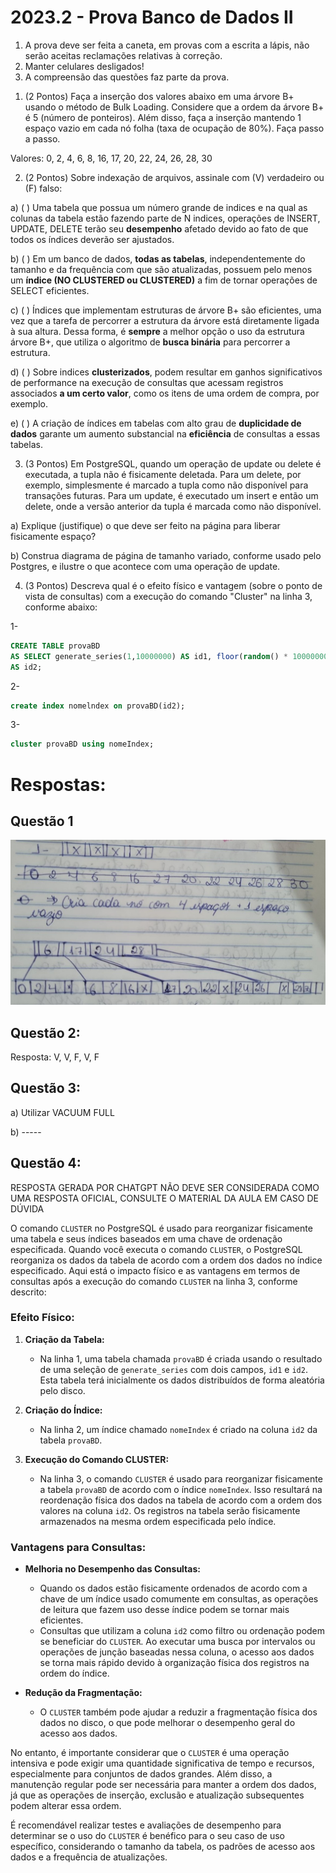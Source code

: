 # 2023.2 - Prova Banco de Dados II 

1. A prova deve ser feita a caneta, em provas com a escrita a lápis, não serão aceitas reclamações relativas à correção. 
2. Manter celulares desligados!
3. A compreensão das questões faz parte da prova.

1) (2 Pontos) Faça a inserção dos valores abaixo em uma árvore B+ usando o método de Bulk Loading. Considere que a ordem da árvore B+ é 5 (número de ponteiros). Além disso, faça a inserção mantendo 1 espaço vazio em cada nó folha (taxa de ocupação de 80%). Faça passo a passo.

Valores: 0, 2, 4, 6, 8, 16, 17, 20, 22, 24, 26, 28, 30

2) (2 Pontos) Sobre indexação de arquivos, assinale com (V) verdadeiro ou (F) falso:  

a) ( ) Uma tabela que possua um número grande de indices e na qual as colunas da tabela estão fazendo parte de N indices, operações de INSERT, UPDATE, DELETE terão seu **desempenho** afetado devido ao fato de que todos os índices deverão ser ajustados.

b) ( ) Em um banco de dados, **todas as tabelas**, independentemente do tamanho e da frequência com que são atualizadas, possuem pelo menos um **índice (NO CLUSTERED ou CLUSTERED)** a fim de tornar operações de SELECT eficientes.

c) ( ) Índices que implementam estruturas de árvore B+ são eficientes, uma vez que a tarefa de percorrer a estrutura da árvore está diretamente ligada à sua altura. Dessa forma, é **sempre** a melhor opção o uso da estrutura árvore B+, que utiliza o algoritmo de **busca binária** para percorrer a estrutura.

d) ( ) Sobre indices **clusterizados**, podem resultar em ganhos significativos de performance na execução de consultas que acessam registros associados **a um certo valor**, como os itens de uma ordem de compra, por exemplo.

e) ( ) A criação de índices em tabelas com alto grau de **duplicidade de dados** garante um aumento substancial na **eficiência** de consultas a essas tabelas.

3) (3 Pontos) Em PostgreSQL, quando um operação de update ou delete é executada, a tupla não é fisicamente deletada. Para um delete, por exemplo, simplesmente é marcado a tupla como não disponível para transações futuras. Para um update, é executado um insert e então um delete, onde a versão anterior da tupla é marcada como não disponível. 

a) Explique (justifique) o que deve ser feito na página para liberar fisicamente espaço?

b) Construa diagrama de página de tamanho variado, conforme usado pelo Postgres, e ilustre o que acontece com uma operação de update.

4) (3 Pontos) Descreva qual é o efeito físico e vantagem (sobre o ponto de vista de consultas) com a execução do comando "Cluster" na linha 3, conforme abaixo:

1- 

```sql
CREATE TABLE provaBD 
AS SELECT generate_series(1,10000000) AS id1, floor(random() * 10000000 + 1)::int 
AS id2; 
```

2- 
```sql 
create index nomelndex on provaBD(id2);
```

3- 
```sql
cluster provaBD using nomeIndex;
```

# Respostas:


## Questão 1
<img src="./imgs/20232-1answer.jpg">

## Questão 2:

Resposta: V, V, F, V, F

## Questão 3:
a) Utilizar VACUUM FULL

b) -----

## Questão 4:

RESPOSTA GERADA POR CHATGPT NÃO DEVE SER CONSIDERADA COMO UMA RESPOSTA OFICIAL, CONSULTE O MATERIAL DA AULA EM CASO DE DÚVIDA

O comando `CLUSTER` no PostgreSQL é usado para reorganizar fisicamente uma tabela e seus índices baseados em uma chave de ordenação especificada. Quando você executa o comando `CLUSTER`, o PostgreSQL reorganiza os dados da tabela de acordo com a ordem dos dados no índice especificado. Aqui está o impacto físico e as vantagens em termos de consultas após a execução do comando `CLUSTER` na linha 3, conforme descrito:

### Efeito Físico:

1. **Criação da Tabela:**
   - Na linha 1, uma tabela chamada `provaBD` é criada usando o resultado de uma seleção de `generate_series` com dois campos, `id1` e `id2`. Esta tabela terá inicialmente os dados distribuídos de forma aleatória pelo disco.

2. **Criação do Índice:**
   - Na linha 2, um índice chamado `nomeIndex` é criado na coluna `id2` da tabela `provaBD`.

3. **Execução do Comando CLUSTER:**
   - Na linha 3, o comando `CLUSTER` é usado para reorganizar fisicamente a tabela `provaBD` de acordo com o índice `nomeIndex`. Isso resultará na reordenação física dos dados na tabela de acordo com a ordem dos valores na coluna `id2`. Os registros na tabela serão fisicamente armazenados na mesma ordem especificada pelo índice.

### Vantagens para Consultas:

- **Melhoria no Desempenho das Consultas:**
  - Quando os dados estão fisicamente ordenados de acordo com a chave de um índice usado comumente em consultas, as operações de leitura que fazem uso desse índice podem se tornar mais eficientes.
  - Consultas que utilizam a coluna `id2` como filtro ou ordenação podem se beneficiar do `CLUSTER`. Ao executar uma busca por intervalos ou operações de junção baseadas nessa coluna, o acesso aos dados se torna mais rápido devido à organização física dos registros na ordem do índice.

- **Redução da Fragmentação:**
  - O `CLUSTER` também pode ajudar a reduzir a fragmentação física dos dados no disco, o que pode melhorar o desempenho geral do acesso aos dados.

No entanto, é importante considerar que o `CLUSTER` é uma operação intensiva e pode exigir uma quantidade significativa de tempo e recursos, especialmente para conjuntos de dados grandes. Além disso, a manutenção regular pode ser necessária para manter a ordem dos dados, já que as operações de inserção, exclusão e atualização subsequentes podem alterar essa ordem.

É recomendável realizar testes e avaliações de desempenho para determinar se o uso do `CLUSTER` é benéfico para o seu caso de uso específico, considerando o tamanho da tabela, os padrões de acesso aos dados e a frequência de atualizações.